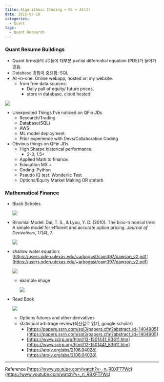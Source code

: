 ```yaml
---
title: Algorithmic Trading + ML + AI(2)
date: 2025-05-16
categories:
  - Quant
tags: 
  - Quant Research
---
```


### Quant Resume Buildings

- Quant firms들의 JD들에 대부분 partial differential equation (PDE)가 들어가 있음.
- Database 경험이 중요함: SQL
- All-in-one: Online webapp, hosted on my website.
    - from free data sources:
        - Daily pull of equity/ future prices.
        - store in database, cloud hosted

![ ](images/QR_2/image.png)

- Unexpected Things I’ve noticed on QFin JDs
    - Research/Trading
    - Database(SQL)
    - AWS
    - ML model deployment.
    - Prior experience with Devs/Collaboration Coding
- Obvious things on QFin JDs
    - High Sharpe historical performance.
        - 2-3, 1.5+
    - Applied Math to finance.
    - Education MS +
    - Coding: Python
    - Pseudo IQ test: Wonderlic Test
    - Options/Equity Market Making OR statarb

### Mathematical Finance
- Black Scholes
    
  ![ ](images/QR_2/image%201.png)
    

- Binomial Model: Dai, T. S., & Lyuu, Y. D. (2010). The bino-trinomial tree: A simple model for efficient and accurate option pricing. *Journal of Derivatives*, *17*(4), 7.
    
  ![ ](images/QR_2/image%202.png)
    

- shallow water equation: [https://users.oden.utexas.edu/~arbogast/cam397/dawson_v2.pdf](https://users.oden.utexas.edu/~arbogast/cam397/dawson_v2.pdf)
    
  ![ ](images/QR_2/image%203.png)
  
  - example image
      
      ![ ](images/QR_2/image%204.png)
    

- Read Book
    
  ![ ](images/QR_2/image%205.png)
    
  - Options futures and other derivatives
  - statistical arbitrage review(최신걸로 읽기, google scholar)
      - [https://papers.ssrn.com/sol3/papers.cfm?abstract_id=1404905](https://papers.ssrn.com/sol3/papers.cfm?abstract_id=1404905)
      - [https://www.scirp.org/html/12-1501441_83611.htm](https://www.scirp.org/html/12-1501441_83611.htm)
      - [https://arxiv.org/abs/2106.04028](https://arxiv.org/abs/2106.04028)

---

Reference
[https://www.youtube.com/watch?v=_n_RBXFT7Wc](https://www.youtube.com/watch?v=_n_RBXFT7Wc)